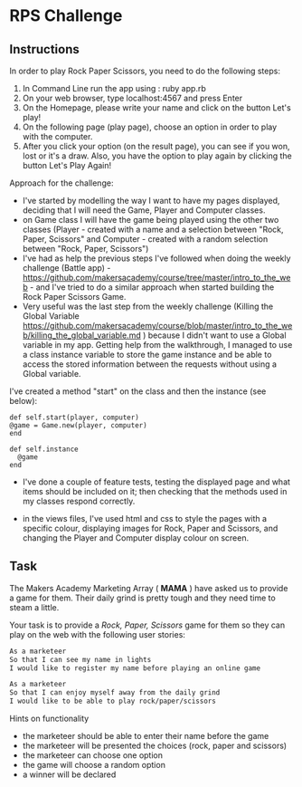 # RPS Challenge

Instructions
-------

In order to play Rock Paper Scissors, you need to do the following steps:

1. In Command Line run the app using : ruby app.rb
2. On your web browser, type localhost:4567 and press Enter
3. On the Homepage, please write your name and click on the button Let's play!
4. On the following page (play page), choose an option in order to play with the computer.
5. After you click your option (on the result page), you can see if you won, lost or it's a draw.
Also, you have the option to play again by clicking the button Let's Play Again!


Approach for the challenge:

- I've started by modelling the way I want to have my pages displayed, deciding that I will need the Game, Player and Computer classes.
- on Game class I will have the game being played using the other two classes (Player - created with a name and a selection between "Rock, Paper, Scissors" and Computer - created with a random selection between "Rock, Paper, Scissors")
- I've had as help the previous steps I've followed when doing the weekly challenge (Battle app) - https://github.com/makersacademy/course/tree/master/intro_to_the_web - and I've tried to do a similar approach when started building the Rock Paper Scissors Game.
- Very useful was the last step from the weekly challenge (Killing the Global Variable https://github.com/makersacademy/course/blob/master/intro_to_the_web/killing_the_global_variable.md ) because I didn't want to use a Global variable in my app. Getting help from the walkthrough, I managed to use a class instance variable to store the game instance and be able to access the stored information between the requests without using a Global variable.

I've created a method "start" on the class and then the instance (see below):

```
def self.start(player, computer)
@game = Game.new(player, computer)
end

def self.instance
  @game
end

```

- I've done a couple of feature tests, testing the displayed page and what items should be included on it; then checking that the methods used in my classes respond correctly.

- in the views files, I've used html and css to style the pages with a specific colour, displaying images for Rock, Paper and Scissors, and changing the Player and Computer display colour on screen.


Task
----

The Makers Academy Marketing Array ( **MAMA** ) have asked us to provide a game for them. Their daily grind is pretty tough and they need time to steam a little.

Your task is to provide a _Rock, Paper, Scissors_ game for them so they can play on the web with the following user stories:

```sh
As a marketeer
So that I can see my name in lights
I would like to register my name before playing an online game

As a marketeer
So that I can enjoy myself away from the daily grind
I would like to be able to play rock/paper/scissors
```

Hints on functionality

- the marketeer should be able to enter their name before the game
- the marketeer will be presented the choices (rock, paper and scissors)
- the marketeer can choose one option
- the game will choose a random option
- a winner will be declared

